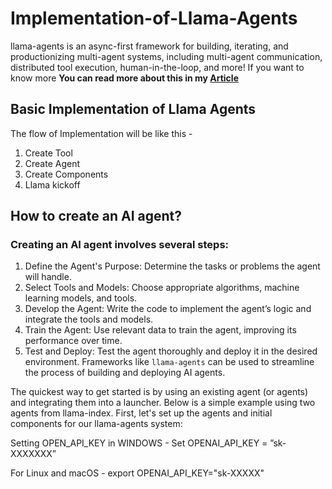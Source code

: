 # Implementation-of-Llama-Agents
llama-agents is an async-first framework for building, iterating, and productionizing multi-agent systems, including multi-agent communication, distributed tool execution, human-in-the-loop, and more!
If you want to know more **You can read more about this in my [Article](https://www.analyticsvidhya.com/blog/2024/07/llama-agents-agents-as-a-service/?utm_source=social%20&utm_medium=github)**

## Basic Implementation of Llama Agents
The flow of Implementation will be like this -
1. Create Tool
2. Create Agent
3. Create Components
4. Llama kickoff

  
## How to create an AI agent?
### Creating an AI agent involves several steps:
1. Define the Agent's Purpose: Determine the tasks or problems the agent will handle.
2. Select Tools and Models: Choose appropriate algorithms, machine learning models, and tools.
3. Develop the Agent: Write the code to implement the agent’s logic and integrate the tools and models.
4. Train the Agent: Use relevant data to train the agent, improving its performance over time.
5. Test and Deploy: Test the agent thoroughly and deploy it in the desired environment.
Frameworks like `llama-agents` can be used to streamline the process of building and deploying AI agents.

The quickest way to get started is by using an existing agent (or agents) and integrating them into a launcher.
Below is a simple example using two agents from llama-index.
First, let's set up the agents and initial components for our llama-agents system:

Setting OPEN_API_KEY in WINDOWS - 
Set OPENAI_API_KEY = ”sk-XXXXXXX”

For Linux and macOS - 
export OPENAI_API_KEY="sk-XXXXX"
